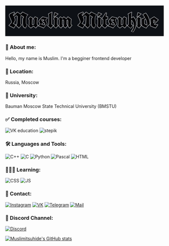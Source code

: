 [![Header](https://github.com/muslimitsuhide/muslimitsuhide/blob/main/assets/ty.jpg)](https://www.instagram.com/muslimitsuhide/)

### 👤 About me:
Hello, my name is Muslim. I'm a begginer frontend developer

### 📍 Location:
Russia, Moscow

### 🏢 University:
Bauman Moscow State Technical University (BMSTU)

### ✅ Сompleted courses:
![VK education](https://img.shields.io/badge/-vk_education_preparatory_program_in_C/C++_programming-1E3647?style=for-the-badge&logo=vk&logoColor=1E90FF)
![stepik](https://img.shields.io/badge/-stepik_Web_Development_for_Beginners:_HTML_and_CSS-1E3647?style=for-the-badge&logo=stepik&logoColor=1E90FF)

### 🛠 Languages and Tools:
![C++](https://img.shields.io/badge/-C++-165960?style=for-the-badge&logo=C%2b%2b&logoColor=1E90FF)
![C](https://img.shields.io/badge/-C-165960?style=for-the-badge&logo=C&logoColor=4169E1)
![Python](https://img.shields.io/badge/-Python-165960?style=for-the-badge&logo=python&logoColor=orange)
![Pascal](https://img.shields.io/badge/-Pascal-165960?style=for-the-badge&logo=pascal&logoColor=orange)
![HTML](https://img.shields.io/badge/-HTML-165960?style=for-the-badge&logo=https://github.com/muslimitsuhide/muslimitsuhide/blob/main/assets/html5.jpg&logoColor=1E90FF)

### 👨🏻‍💻 Learning:
![CSS](https://img.shields.io/badge/-CSS-1B747E?style=for-the-badge&logo=CascadingStyleSheets&logoColor=1E90FF)
![JS](https://img.shields.io/badge/-JavaScript-1B747E?style=for-the-badge&logo=JavaScript&logoColor=)

### 📲 Contact:
[![Instagram](https://img.shields.io/badge/-Instagram-21959B?style=for-the-badge&logo=instagram&logoColor=FF7F50)](https://www.instagram.com/muslimitsuhide/)
[![VK](https://img.shields.io/badge/-vkontakte-21959B?style=for-the-badge&logo=vk&logoColor=4169E1)](https://vk.com/muslimitsuhide)
[![Telegram](https://img.shields.io/badge/-telegram-21959B?style=for-the-badge&logo=telegram&logoColor=4169E1)](https://t.me/muslimitsuhide)
[![Mail](https://img.shields.io/badge/-mail-21959B?style=for-the-badge&logo=mail.ru&logoColor=FF7F50)](https://e.mail.ru/cgi-bin/sentmsg?To=mamad.muslim@mail.ru&from=otvet&afterReload=1)

### 👥 Discord Channel:
[![Discord](https://img.shields.io/badge/-discord-2AB2C6?style=for-the-badge&logo=discord&logoColor=)](https://discord.gg/nKWkjdGN)

[![Muslimitsuhide's GitHub stats](https://github-readme-stats.vercel.app/api?username=muslimitsuhide&show_icons=true&theme=cobalt&hide=issues,contribs)](https://github.com/muslimitsuhide/)
